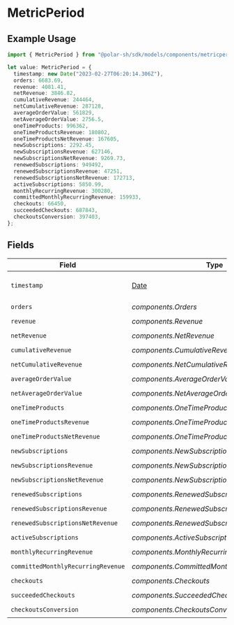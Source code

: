 # MetricPeriod

## Example Usage

```typescript
import { MetricPeriod } from "@polar-sh/sdk/models/components/metricperiod.js";

let value: MetricPeriod = {
  timestamp: new Date("2023-02-27T06:20:14.306Z"),
  orders: 6683.69,
  revenue: 4081.41,
  netRevenue: 3846.82,
  cumulativeRevenue: 244464,
  netCumulativeRevenue: 287128,
  averageOrderValue: 561829,
  netAverageOrderValue: 2756.5,
  oneTimeProducts: 996362,
  oneTimeProductsRevenue: 180802,
  oneTimeProductsNetRevenue: 167605,
  newSubscriptions: 2292.45,
  newSubscriptionsRevenue: 627146,
  newSubscriptionsNetRevenue: 9269.73,
  renewedSubscriptions: 949492,
  renewedSubscriptionsRevenue: 47251,
  renewedSubscriptionsNetRevenue: 172713,
  activeSubscriptions: 5850.99,
  monthlyRecurringRevenue: 300280,
  committedMonthlyRecurringRevenue: 159933,
  checkouts: 66450,
  succeededCheckouts: 687843,
  checkoutsConversion: 397403,
};
```

## Fields

| Field                                                                                         | Type                                                                                          | Required                                                                                      | Description                                                                                   |
| --------------------------------------------------------------------------------------------- | --------------------------------------------------------------------------------------------- | --------------------------------------------------------------------------------------------- | --------------------------------------------------------------------------------------------- |
| `timestamp`                                                                                   | [Date](https://developer.mozilla.org/en-US/docs/Web/JavaScript/Reference/Global_Objects/Date) | :heavy_check_mark:                                                                            | Timestamp of this period data.                                                                |
| `orders`                                                                                      | *components.Orders*                                                                           | :heavy_check_mark:                                                                            | N/A                                                                                           |
| `revenue`                                                                                     | *components.Revenue*                                                                          | :heavy_check_mark:                                                                            | N/A                                                                                           |
| `netRevenue`                                                                                  | *components.NetRevenue*                                                                       | :heavy_check_mark:                                                                            | N/A                                                                                           |
| `cumulativeRevenue`                                                                           | *components.CumulativeRevenue*                                                                | :heavy_check_mark:                                                                            | N/A                                                                                           |
| `netCumulativeRevenue`                                                                        | *components.NetCumulativeRevenue*                                                             | :heavy_check_mark:                                                                            | N/A                                                                                           |
| `averageOrderValue`                                                                           | *components.AverageOrderValue*                                                                | :heavy_check_mark:                                                                            | N/A                                                                                           |
| `netAverageOrderValue`                                                                        | *components.NetAverageOrderValue*                                                             | :heavy_check_mark:                                                                            | N/A                                                                                           |
| `oneTimeProducts`                                                                             | *components.OneTimeProducts*                                                                  | :heavy_check_mark:                                                                            | N/A                                                                                           |
| `oneTimeProductsRevenue`                                                                      | *components.OneTimeProductsRevenue*                                                           | :heavy_check_mark:                                                                            | N/A                                                                                           |
| `oneTimeProductsNetRevenue`                                                                   | *components.OneTimeProductsNetRevenue*                                                        | :heavy_check_mark:                                                                            | N/A                                                                                           |
| `newSubscriptions`                                                                            | *components.NewSubscriptions*                                                                 | :heavy_check_mark:                                                                            | N/A                                                                                           |
| `newSubscriptionsRevenue`                                                                     | *components.NewSubscriptionsRevenue*                                                          | :heavy_check_mark:                                                                            | N/A                                                                                           |
| `newSubscriptionsNetRevenue`                                                                  | *components.NewSubscriptionsNetRevenue*                                                       | :heavy_check_mark:                                                                            | N/A                                                                                           |
| `renewedSubscriptions`                                                                        | *components.RenewedSubscriptions*                                                             | :heavy_check_mark:                                                                            | N/A                                                                                           |
| `renewedSubscriptionsRevenue`                                                                 | *components.RenewedSubscriptionsRevenue*                                                      | :heavy_check_mark:                                                                            | N/A                                                                                           |
| `renewedSubscriptionsNetRevenue`                                                              | *components.RenewedSubscriptionsNetRevenue*                                                   | :heavy_check_mark:                                                                            | N/A                                                                                           |
| `activeSubscriptions`                                                                         | *components.ActiveSubscriptions*                                                              | :heavy_check_mark:                                                                            | N/A                                                                                           |
| `monthlyRecurringRevenue`                                                                     | *components.MonthlyRecurringRevenue*                                                          | :heavy_check_mark:                                                                            | N/A                                                                                           |
| `committedMonthlyRecurringRevenue`                                                            | *components.CommittedMonthlyRecurringRevenue*                                                 | :heavy_check_mark:                                                                            | N/A                                                                                           |
| `checkouts`                                                                                   | *components.Checkouts*                                                                        | :heavy_check_mark:                                                                            | N/A                                                                                           |
| `succeededCheckouts`                                                                          | *components.SucceededCheckouts*                                                               | :heavy_check_mark:                                                                            | N/A                                                                                           |
| `checkoutsConversion`                                                                         | *components.CheckoutsConversion*                                                              | :heavy_check_mark:                                                                            | N/A                                                                                           |